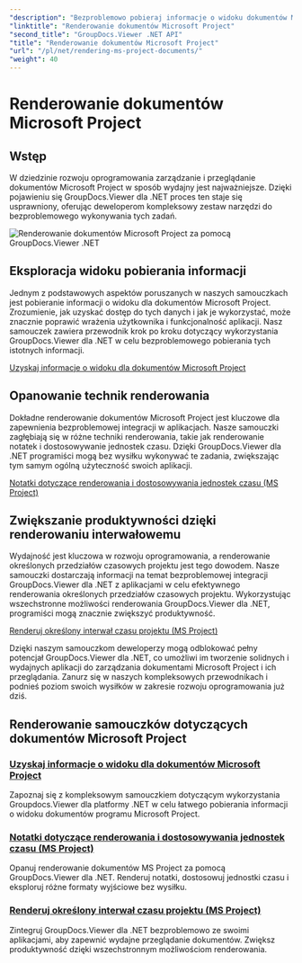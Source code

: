 ```yaml
---
"description": "Bezproblemowo pobieraj informacje o widoku dokumentów Microsoft Project za pomocą GroupDocs.Viewer dla .NET. Zwiększ produktywność dzięki wszechstronnym możliwościom renderowania."
"linktitle": "Renderowanie dokumentów Microsoft Project"
"second_title": "GroupDocs.Viewer .NET API"
"title": "Renderowanie dokumentów Microsoft Project"
"url": "/pl/net/rendering-ms-project-documents/"
"weight": 40
---
```


# Renderowanie dokumentów Microsoft Project

## Wstęp

W dziedzinie rozwoju oprogramowania zarządzanie i przeglądanie dokumentów Microsoft Project w sposób wydajny jest najważniejsze. Dzięki pojawieniu się GroupDocs.Viewer dla .NET proces ten staje się usprawniony, oferując deweloperom kompleksowy zestaw narzędzi do bezproblemowego wykonywania tych zadań.

![Renderowanie dokumentów Microsoft Project za pomocą GroupDocs.Viewer .NET](/viewer/rendering-microsoft-project-documents/image.png)

## Eksploracja widoku pobierania informacji
Jednym z podstawowych aspektów poruszanych w naszych samouczkach jest pobieranie informacji o widoku dla dokumentów Microsoft Project. Zrozumienie, jak uzyskać dostęp do tych danych i jak je wykorzystać, może znacznie poprawić wrażenia użytkownika i funkcjonalność aplikacji. Nasz samouczek zawiera przewodnik krok po kroku dotyczący wykorzystania GroupDocs.Viewer dla .NET w celu bezproblemowego pobierania tych istotnych informacji.

[Uzyskaj informacje o widoku dla dokumentów Microsoft Project](./get-view-info-ms-project/)

## Opanowanie technik renderowania
Dokładne renderowanie dokumentów Microsoft Project jest kluczowe dla zapewnienia bezproblemowej integracji w aplikacjach. Nasze samouczki zagłębiają się w różne techniki renderowania, takie jak renderowanie notatek i dostosowywanie jednostek czasu. Dzięki GroupDocs.Viewer dla .NET programiści mogą bez wysiłku wykonywać te zadania, zwiększając tym samym ogólną użyteczność swoich aplikacji.

[Notatki dotyczące renderowania i dostosowywania jednostek czasu (MS Project)](./render-notes-and-adjust-time-ms-project/)

## Zwiększanie produktywności dzięki renderowaniu interwałowemu
Wydajność jest kluczowa w rozwoju oprogramowania, a renderowanie określonych przedziałów czasowych projektu jest tego dowodem. Nasze samouczki dostarczają informacji na temat bezproblemowej integracji GroupDocs.Viewer dla .NET z aplikacjami w celu efektywnego renderowania określonych przedziałów czasowych projektu. Wykorzystując wszechstronne możliwości renderowania GroupDocs.Viewer dla .NET, programiści mogą znacznie zwiększyć produktywność.

[Renderuj określony interwał czasu projektu (MS Project)](./render-project-time-interval-ms-project/)

Dzięki naszym samouczkom deweloperzy mogą odblokować pełny potencjał GroupDocs.Viewer dla .NET, co umożliwi im tworzenie solidnych i wydajnych aplikacji do zarządzania dokumentami Microsoft Project i ich przeglądania. Zanurz się w naszych kompleksowych przewodnikach i podnieś poziom swoich wysiłków w zakresie rozwoju oprogramowania już dziś.
## Renderowanie samouczków dotyczących dokumentów Microsoft Project
### [Uzyskaj informacje o widoku dla dokumentów Microsoft Project](./get-view-info-ms-project/)
Zapoznaj się z kompleksowym samouczkiem dotyczącym wykorzystania Groupdocs.Viewer dla platformy .NET w celu łatwego pobierania informacji o widoku dokumentów programu Microsoft Project.
### [Notatki dotyczące renderowania i dostosowywania jednostek czasu (MS Project)](./render-notes-and-adjust-time-ms-project/)
Opanuj renderowanie dokumentów MS Project za pomocą GroupDocs.Viewer dla .NET. Renderuj notatki, dostosowuj jednostki czasu i eksploruj różne formaty wyjściowe bez wysiłku.
### [Renderuj określony interwał czasu projektu (MS Project)](./render-project-time-interval-ms-project/)
Zintegruj GroupDocs.Viewer dla .NET bezproblemowo ze swoimi aplikacjami, aby zapewnić wydajne przeglądanie dokumentów. Zwiększ produktywność dzięki wszechstronnym możliwościom renderowania.